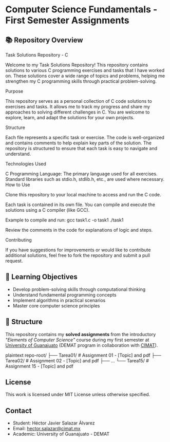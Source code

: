 # Computer Science Fundamentals - First Semester Assignments

## 📚 Repository Overview

Task Solutions Repository - C

Welcome to my Task Solutions Repository! This repository contains solutions to various C programming exercises and tasks that I have worked on. These solutions cover a wide range of topics and problems, helping me strengthen my C programming skills through practical problem-solving.

Purpose

This repository serves as a personal collection of C code solutions to exercises and tasks. It allows me to track my progress and share my approaches to solving different challenges in C. You are welcome to explore, learn, and adapt the solutions for your own projects.

Structure

Each file represents a specific task or exercise. The code is well-organized and contains comments to help explain key parts of the solution. The repository is structured to ensure that each task is easy to navigate and understand.

Technologies Used

C Programming Language: The primary language used for all exercises.
Standard libraries such as stdio.h, stdlib.h, etc., are used where necessary.
How to Use

Clone this repository to your local machine to access and run the C code.

Each task is contained in its own file. You can compile and execute the solutions using a C compiler (like GCC).

Example to compile and run: gcc task1.c -o task1 ./task1

Review the comments in the code for explanations of logic and steps.

Contributing

If you have suggestions for improvements or would like to contribute additional solutions, feel free to fork the repository and submit a pull request.

## 🧠 Learning Objectives
- Develop problem-solving skills through computational thinking
- Understand fundamental programming concepts
- Implement algorithms in practical scenarios
- Master core computer science principles

## 📂 Structure

This repository contains my **solved assignments** from the introductory *"Elements of Computer Science"* course during my first semester at [University of Guanajuato](https://www.ugto.mx/) (DEMAT program in collaboration with [CIMAT](https://www.cimat.mx/)).

plaintext
repo-root/
├── Tarea01/          # Assignment 01 - [Topic] and pdf
├── Tarea02/          # Assignment 02 - [Topic] and pdf
├── ...
└── Tarea15/          # Assignment 15 - [Topic] and pdf

## License
This work is licensed under MIT License unless otherwise specified.

## Contact
- Student: Héctor Javier Salazar Álvarez
- Email: hector.salazar@cimat.mx
- Academic: University of Guanajuato - DEMAT

